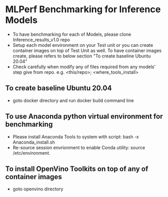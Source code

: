 # MLPerf Benchmarking for Inference Models
- To have benchmarking for each of Models, please clone Inference_results_v1.0 repo
- Setup each model environment on your Test unit or you can create container images on top of Test Unit as well. To have container images create, please refers to below section "To create baseline Ubuntu 20.04"
- Check carefully when modify any of files required from any models' step give from repo. e.g. <this/repo>; <where_tools_install> 

## To create baseline Ubuntu 20.04 
- goto docker directory and run docker build command line

## To use Anaconda python virtual environment for benchmarking
- Please install Anaconda Tools to system with script: bash -x Anaconda_install.sh
- Re-source session envrionment to enable Conda utility: source /etc/environment.

## To install OpenVino Toolkits on top of any of container images
- goto openvino directory
